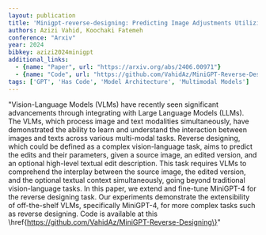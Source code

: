 ```yaml
---
layout: publication
title: 'Minigpt-reverse-designing: Predicting Image Adjustments Utilizing Minigpt-4'
authors: Azizi Vahid, Koochaki Fatemeh
conference: "Arxiv"
year: 2024
bibkey: azizi2024minigpt
additional_links:
  - {name: "Paper", url: "https://arxiv.org/abs/2406.00971"}
  - {name: "Code", url: "https://github.com/VahidAz/MiniGPT-Reverse-Designing"}
tags: ['GPT', 'Has Code', 'Model Architecture', 'Multimodal Models']
---
```

"Vision-Language Models (VLMs) have recently seen significant advancements through integrating with Large Language Models (LLMs). The VLMs, which process image and text modalities simultaneously, have demonstrated the ability to learn and understand the interaction between images and texts across various multi-modal tasks. Reverse designing, which could be defined as a complex vision-language task, aims to predict the edits and their parameters, given a source image, an edited version, and an optional high-level textual edit description. This task requires VLMs to comprehend the interplay between the source image, the edited version, and the optional textual context simultaneously, going beyond traditional vision-language tasks. In this paper, we extend and fine-tune MiniGPT-4 for the reverse designing task. Our experiments demonstrate the extensibility of off-the-shelf VLMs, specifically MiniGPT-4, for more complex tasks such as reverse designing. Code is available at this \href\{https://github.com/VahidAz/MiniGPT-Reverse-Designing\}"
